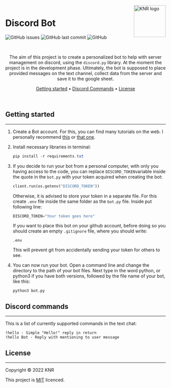 <a href="https://knr.edu.pl/">
    <img src="https://knr.edu.pl/images/KNR_log.png" alt="KNR logo" title="KNR" align="right" height="100" />
</a>

# Discord Bot

![GitHub issues](https://img.shields.io/github/issues-raw/KNR-PW/discord-bot)
![GitHub last commit](https://img.shields.io/github/last-commit/KNR-PW/discord-bot)
![GitHub](https://img.shields.io/github/license/KNR-PW/discord-bot)

&nbsp;
<div align="center">

The aim of this project is to create a personalized bot to help with server management on discord, using the `discord.py` library. At the moment the project is in the development phase. Ultimately, the bot is supposed to place provided messages on the text channel, collect data from the server and save it to the google sheet.

[Getting started](#getting-started) •
[Discord Commands](#discord-commands) •
[License](#license) 

</div>
&nbsp;


## Getting started

---

1. Create a Bot account. For this, you can find many tutorials on the web. I personally recommend [this](https://discordpy.readthedocs.io/en/stable/discord.html) or [that one](https://www.androidpolice.com/how-to-make-discord-bot/).

2. Install necessary libraries in terminal:

   ```powershell
   pip install -r requirements.txt
   ```

3. If you decide to run your bot from a personal computer, with only you having access to the code, you can replace `DISCORD_TOKEN`variable inside the quote in the `bot.py` with your token acquired when creating the bot: 

   ```python
   client.run(os.getenv("DISCORD_TOKEN"))
   ```

    Otherwise, it is advised to store your token in a separate file. For this create `.env` file inside the same folder as the `bot.py` file. Inside put following line:

   ```python
   DISCORD_TOKEN="Your token goes here"
   ```

   If you want to place this bot on your github account, before doing so you should create an empty `.gitignore` file, where you should write:

   ```text
   .env
   ```

   This will prevent git from accidentally sending your token for others to see.

4. You can now run your bot. Open a command line and change the directory to the path of your bot files. Next type in the word python, or python3 if you have both versions, followed by the file name of your bot, like this:

   ```text
   python3 bot.py
   ```

## Discord commands

---
This is a list of currently supported commands in the text chat:

```text
!hello - Simple "Hello!" reply in return
!hello Bot - Reply with mentioning to user message
```

## License

---
Copyright © 2022 KNR

This project is [MIT](https://choosealicense.com/licenses/mit/) licenced.
